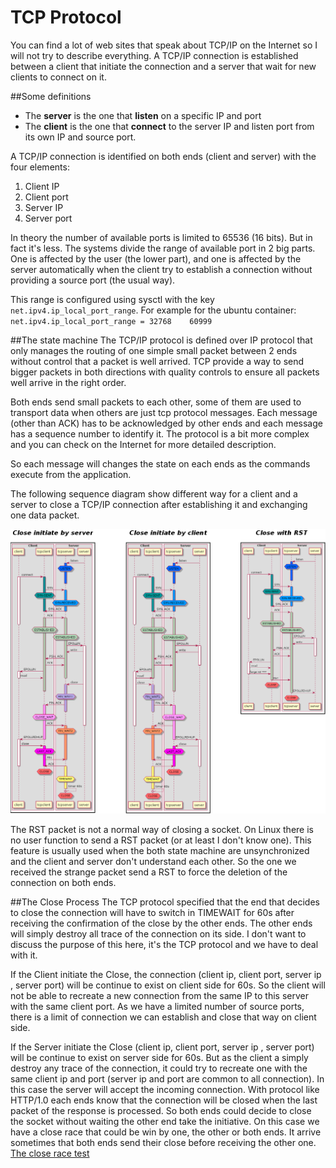 # TCP Protocol
You can find a lot of web sites that speak about TCP/IP on the Internet so I will not try to describe everything. A TCP/IP connection is established between a client that initiate the connection and a server that wait for new clients to connect on it.  

##Some definitions

- The **server** is the one that **listen** on a specific IP and port
- The **client** is the one that **connect** to the server IP and listen port from its own IP and source port.

A TCP/IP connection is identified on both ends (client and server) with the four elements:

1.	Client IP
2.	Client port
3.	Server IP
4.	Server port

In theory the number of available ports is limited to 65536 (16 bits). But in fact it's less. The systems divide the range of available port in 2 big parts. One is affected by the user (the lower part), and one is affected by the server automatically when the client try to establish a connection without providing a source port (the usual way). 

This range is configured using sysctl with the key ```net.ipv4.ip_local_port_range```. For example for the ubuntu container: ```net.ipv4.ip_local_port_range = 32768	60999```

##The state machine
The TCP/IP protocol is defined over IP protocol that only manages the routing of one simple small packet between 2 ends without control that a packet is well arrived. TCP provide a way to send bigger packets in both directions with quality controls to ensure all packets well arrive in the right order.  

Both ends send small packets to each other, some of them are used to transport data when others are just tcp protocol messages. Each message (other than ACK) has to be acknowledged by other ends and each message has a sequence number to identify it. The protocol is a bit more complex and you can check on the Internet for more detailed description.

So each message will changes the state on each ends as the commands execute from the application.

The following sequence diagram show different way for a client and a server to close a TCP/IP connection after establishing it and exchanging one data packet.

![](sequences.png)

The RST packet is not a normal way of closing a socket. On Linux there is no user function to send a RST packet (or at least I don't know one). This feature is usually used when the both state machine are unsynchronized and the client and server don't understand each other. So the one we received the strange packet send a RST to force the deletion of the connection on both ends. 

##The Close Process
The TCP protocol specified that the end that decides to close the connection will have to switch in TIMEWAIT for 60s after receiving the confirmation of the close by the other ends. The other ends will simply destroy all trace of the connection on its side. I don't want to discuss the purpose of this here, it's the TCP protocol and we have to deal with it.

If the Client initiate the Close, the connection (client ip, client port, server ip , server port) will be continue to exist on client side for 60s. So the client will not be able to recreate a new connection from the same IP to this server with the same client port. As we have a limited number of source ports, there is a limit of connection we can establish and close that way on client side.

If the Server initiate the Close (client ip, client port, server ip , server port) will be continue to exist on server side for 60s. But as the client a simply destroy any trace of the connection, it could try to recreate one with the same client ip and port (server ip and port are common to all connection).  In this case the server will accept the incoming connection.
With protocol like HTTP/1.0 each ends know that the connection will be closed when the last packet of the response is processed. So both ends could decide to close the socket without waiting the other end take the initiative. On this case we have a close race that could be win by one, the other or both ends. It arrive sometimes that both ends send their close before receiving the other one. [The close race test](../scenarii/simple_tests.md#test-005--the-close-race)